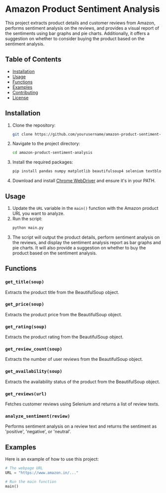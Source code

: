 # Amazon Product Sentiment Analysis

This project extracts product details and customer reviews from Amazon, performs sentiment analysis on the reviews, and provides a visual report of the sentiments using bar graphs and pie charts. Additionally, it offers a suggestion on whether to consider buying the product based on the sentiment analysis.

## Table of Contents

- [Installation](#installation)
- [Usage](#usage)
- [Functions](#functions)
- [Examples](#examples)
- [Contributing](#contributing)
- [License](#license)

## Installation

1. Clone the repository:
    ```sh
    git clone https://github.com/yourusername/amazon-product-sentiment-analysis.git
    ```
2. Navigate to the project directory:
    ```sh
    cd amazon-product-sentiment-analysis
    ```
3. Install the required packages:
    ```sh
    pip install pandas numpy matplotlib beautifulsoup4 selenium textblob
    ```
4. Download and install [Chrome WebDriver](https://sites.google.com/a/chromium.org/chromedriver/downloads) and ensure it's in your PATH.

## Usage

1. Update the `URL` variable in the `main()` function with the Amazon product URL you want to analyze.
2. Run the script:
    ```sh
    python main.py
    ```
3. The script will output the product details, perform sentiment analysis on the reviews, and display the sentiment analysis report as bar graphs and pie charts. It will also provide a suggestion on whether to buy the product based on the sentiment analysis.

## Functions

### `get_title(soup)`

Extracts the product title from the BeautifulSoup object.

### `get_price(soup)`

Extracts the product price from the BeautifulSoup object.

### `get_rating(soup)`

Extracts the product rating from the BeautifulSoup object.

### `get_review_count(soup)`

Extracts the number of user reviews from the BeautifulSoup object.

### `get_availability(soup)`

Extracts the availability status of the product from the BeautifulSoup object.

### `get_reviews(url)`

Fetches customer reviews using Selenium and returns a list of review texts.

### `analyze_sentiment(review)`

Performs sentiment analysis on a review text and returns the sentiment as 'positive', 'negative', or 'neutral'.

## Examples

Here is an example of how to use this project:

```python
# The webpage URL
URL = "https://www.amazon.in/..."

# Run the main function
main()

